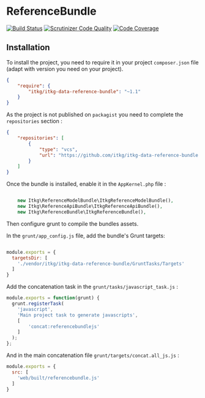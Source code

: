 ReferenceBundle
===============

[![Build Status](https://travis-ci.com/itkg/itkg-data-reference-bundle.svg?token=ASZJDqSq1aY7qys6tNP3&branch=master)](https://travis-ci.com/itkg/itkg-data-reference-bundle.svg?token=ASZJDqSq1aY7qys6tNP3&branch=master) 
[![Scrutinizer Code Quality](https://scrutinizer-ci.com/g/itkg/itkg-data-reference-bundle/badges/quality-score.png?b=master&s=fa16b0e1800535b1dd94b878802f36e8fdb1944c)](https://scrutinizer-ci.com/g/itkg/itkg-data-reference-bundle/?branch=master)
[![Code Coverage](https://scrutinizer-ci.com/g/itkg/itkg-data-reference-bundle/badges/coverage.png?b=master&s=88c379e412b1070b666c0f964be28c593c9c6309)](https://scrutinizer-ci.com/g/itkg/itkg-data-reference-bundle/?branch=master)

Installation
------------

To install the project, you need to require it in your project `composer.json` file (adapt with version you need on your project).

```json
{
    "require": {
        "itkg/itkg-data-reference-bundle": "~1.1"
    }
}

```

As the project is not published on `packagist` you need to complete the `repositories` section :

```json
{
    "repositories": [
        {
            "type": "vcs",
            "url": "https://github.com/itkg/itkg-data-reference-bundle.git"
        }
    ]
}
```

Once the bundle is installed, enable it in the `AppKernel.php` file :

```php

    new Itkg\ReferenceModelBundle\ItkgReferenceModelBundle(),
    new Itkg\ReferenceApiBundle\ItkgReferenceApiBundle(),
    new Itkg\ReferenceBundle\ItkgReferenceBundle(),
```

Then configure grunt to compile the bundles assets.

In the `grunt/app_config.js` file, add the bundle's Grunt targets:

```js

module.exports = {
  targetsDir: [
    './vendor/itkg/itkg-data-reference-bundle/GruntTasks/Targets'
  ]
}
```

Add the concatenation task in the `grunt/tasks/javascript_task.js` :

```js
module.exports = function(grunt) {
  grunt.registerTask(
    'javascript',
    'Main project task to generate javascripts',
    [
        'concat:referencebundlejs'
    ]
  );
};    
```

And in the main concatenation file `grunt/targets/concat.all_js.js` :

```js
module.exports = {
  src: [
    'web/built/referencebundle.js'
  ]
}
```
